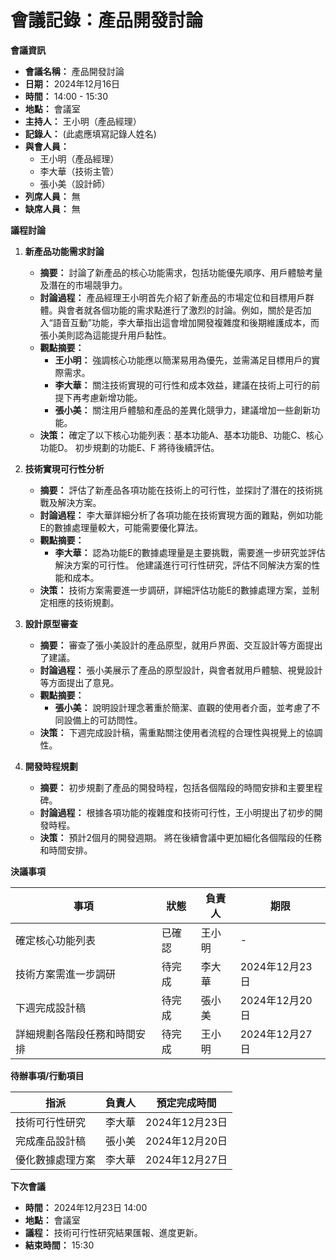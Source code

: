 # 會議記錄：產品開發討論

**會議資訊**

*   **會議名稱：** 產品開發討論
*   **日期：** 2024年12月16日
*   **時間：** 14:00 - 15:30
*   **地點：** 會議室
*   **主持人：** 王小明（產品經理）
*   **記錄人：**  (此處應填寫記錄人姓名)
*   **與會人員：**
    *   王小明（產品經理）
    *   李大華（技術主管）
    *   張小美（設計師）
*   **列席人員：** 無
*   **缺席人員：** 無

**議程討論**

1.  **新產品功能需求討論**

    *   **摘要：** 討論了新產品的核心功能需求，包括功能優先順序、用戶體驗考量及潛在的市場競爭力。
    *   **討論過程：**  產品經理王小明首先介紹了新產品的市場定位和目標用戶群體。與會者就各個功能的需求點進行了激烈的討論。例如，關於是否加入“語音互動”功能，李大華指出這會增加開發複雜度和後期維護成本，而張小美則認為這能提升用戶黏性。
    *   **觀點摘要：**
        *   **王小明：** 強調核心功能應以簡潔易用為優先，並需滿足目標用戶的實際需求。
        *   **李大華：** 關注技術實現的可行性和成本效益，建議在技術上可行的前提下再考慮新增功能。
        *   **張小美：** 關注用戶體驗和產品的差異化競爭力，建議增加一些創新功能。
    *   **決策：** 確定了以下核心功能列表：基本功能A、基本功能B、功能C、核心功能D。  初步規劃的功能E、F 將待後續評估。

2.  **技術實現可行性分析**

    *   **摘要：** 評估了新產品各項功能在技術上的可行性，並探討了潛在的技術挑戰及解決方案。
    *   **討論過程：** 李大華詳細分析了各項功能在技術實現方面的難點，例如功能E的數據處理量較大，可能需要優化算法。
    *   **觀點摘要：**
        *   **李大華：**  認為功能E的數據處理量是主要挑戰，需要進一步研究並評估解決方案的可行性。 他建議進行可行性研究，評估不同解決方案的性能和成本。
    *   **決策：**  技術方案需要進一步調研，詳細評估功能E的數據處理方案，並制定相應的技術規劃。

3.  **設計原型審查**

    *   **摘要：**  審查了張小美設計的產品原型，就用戶界面、交互設計等方面提出了建議。
    *   **討論過程：**  張小美展示了產品的原型設計，與會者就用戶體驗、視覺設計等方面提出了意見。
    *   **觀點摘要：**
        *   **張小美：** 說明設計理念著重於簡潔、直觀的使用者介面，並考慮了不同設備上的可訪問性。
    *   **決策：**  下週完成設計稿，需重點關注使用者流程的合理性與視覺上的協調性。

4.  **開發時程規劃**

    *   **摘要：**  初步規劃了產品的開發時程，包括各個階段的時間安排和主要里程碑。
    *   **討論過程：** 根據各項功能的複雜度和技術可行性，王小明提出了初步的開發時程。
    *   **決策：** 預計2個月的開發週期。  將在後續會議中更加細化各個階段的任務和時間安排。

**決議事項**

| 事項 | 狀態 | 負責人 | 期限 |
|---|---|---|---|
| 確定核心功能列表 | 已確認 | 王小明 | - |
| 技術方案需進一步調研 | 待完成 | 李大華 | 2024年12月23日 |
| 下週完成設計稿 | 待完成 | 張小美 | 2024年12月20日 |
| 詳細規劃各階段任務和時間安排 | 待完成 | 王小明 | 2024年12月27日 |

**待辦事項/行動項目**

| 指派 | 負責人 | 預定完成時間 |
|---|---|---|
|  技術可行性研究 | 李大華 | 2024年12月23日 |
|  完成產品設計稿 | 張小美 | 2024年12月20日 |
|  優化數據處理方案 | 李大華 | 2024年12月27日 |

**下次會議**

*   **時間：** 2024年12月23日 14:00
*   **地點：** 會議室
*   **議程：**  技術可行性研究結果匯報、進度更新。
*   **結束時間：** 15:30